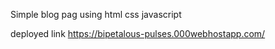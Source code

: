 Simple blog pag using html css javascript

deployed link
https://bipetalous-pulses.000webhostapp.com/
